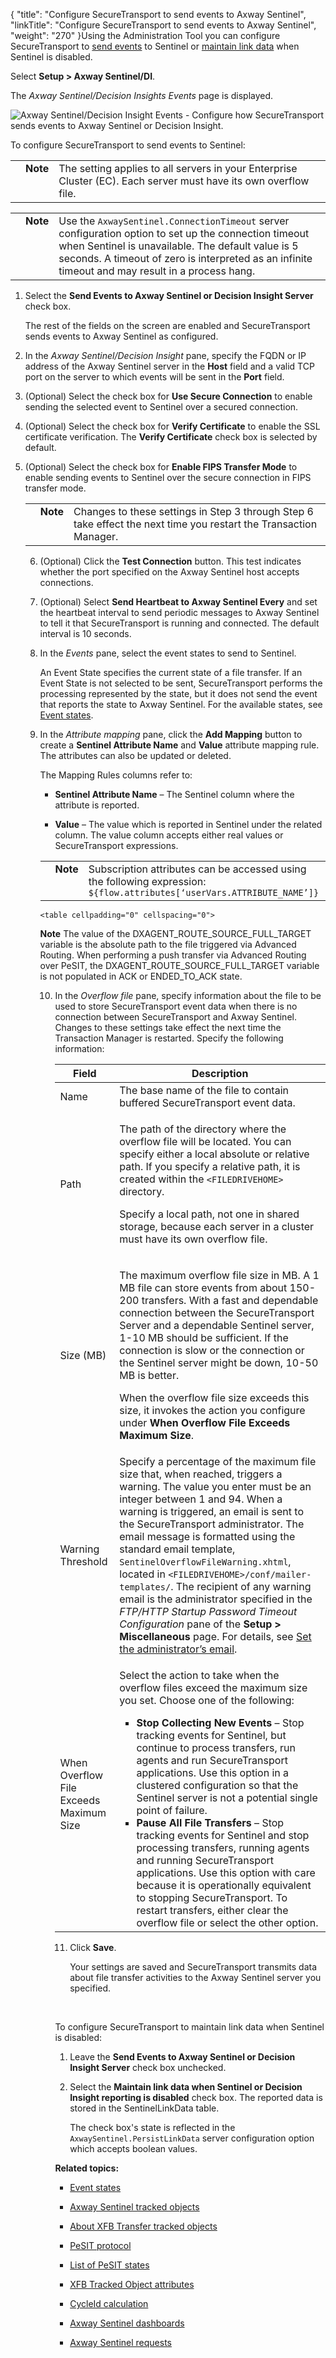 {
    "title": "Configure SecureTransport to send events to Axway Sentinel",
    "linkTitle": "Configure SecureTransport to send events to Axway Sentinel",
    "weight": "270"
}Using the Administration Tool you can configure SecureTransport to [send events](#sendevents) to Sentinel or [maintain link data](#maintainlink) when Sentinel is disabled.

Select **Setup &gt; Axway Sentinel/DI**.

The *Axway Sentinel/Decision Insights Events* page is displayed.

![Axway Sentinel/Decision Insight Events - Configure how SecureTransport sends events to Axway Sentinel or Decision Insight.](Setup_Sentinel_Settings.png)

<span id="SendEvents"></span>To configure SecureTransport to send events to Sentinel:

<table cellpadding="0" cellspacing="0">
   <col/>
   <col/>
   <col/>
      <tr>
         <td valign="top">         </td>
         <td valign="top"><span><b>Note</b></span>
         </td>
         <td data-mc-autonum="&lt;b&gt;Note&lt;/b&gt;" valign="top">The setting applies to all servers in your Enterprise Cluster (EC). Each server must have its own overflow file.         </td>
      </tr>
</table>

<table cellpadding="0" cellspacing="0">
   <col/>
   <col/>
   <col/>
      <tr>
         <td valign="top">         </td>
         <td valign="top"><span><b>Note</b></span>
         </td>
         <td data-mc-autonum="&lt;b&gt;Note&lt;/b&gt;" valign="top">Use the <code>AxwaySentinel.ConnectionTimeout</code> server configuration option to set up the connection timeout when Sentinel is unavailable. The default value is 5 seconds. A timeout of zero is interpreted as an infinite timeout and may result in a process hang.         </td>
      </tr>
</table>

1.  Select the **Send Events to Axway Sentinel or Decision Insight Server** check box.  
    The rest of the fields on the screen are enabled and SecureTransport sends events to Axway Sentinel as configured.

2.  In the *Axway Sentinel/Decision Insight* pane, specify the FQDN or IP address of the Axway Sentinel server in the **Host** field and a valid TCP port on the server to which events will be sent in the **Port** field.

3.  (Optional) Select the check box for **Use Secure Connection** to enable sending the selected event to Sentinel over a secured connection.

4.  (Optional) Select the check box for **Verify Certificate** to enable the SSL certificate verification. The **Verify Certificate** check box is selected by default.

5.  (Optional) Select the check box for **Enable FIPS Transfer Mode** to enable sending events to Sentinel over the secure connection in FIPS transfer mode.  
    

    <table cellpadding="0" cellspacing="0">
   <col/>
   <col/>
   <col/>
      <tr>
         <td valign="top">         </td>
         <td valign="top"><span><b>Note</b></span>
         </td>
         <td data-mc-autonum="&lt;b&gt;Note&lt;/b&gt;" valign="top">Changes to these settings in Step 3 through Step 6 take effect the next time you restart the Transaction Manager.         </td>
      </tr>
</table>

6.  (Optional) Click the **Test Connection** button. This test indicates whether the port specified on the Axway Sentinel host accepts connections.

7.  (Optional) Select **Send Heartbeat to Axway Sentinel Every** and set the heartbeat interval to send periodic messages to Axway Sentinel to tell it that SecureTransport is running and connected. The default interval is 10 seconds.

8.  In the *Events* pane, select the event states to send to Sentinel.  
    An Event State specifies the current state of a file transfer. If an Event State is not selected to be sent, SecureTransport performs the processing represented by the state, but it does not send the event that reports the state to Axway Sentinel. For the available states, see [Event states](../r_st_sentineleventstates).

9.  In the *Attribute mapping* pane, click the **Add Mapping** button to create a **Sentinel Attribute Name** and **Value** attribute mapping rule. The attributes can also be updated or deleted.  
    The Mapping Rules columns refer to:

    -   **Sentinel Attribute Name** – The Sentinel column where the attribute is reported.
    -   **Value** – The value which is reported in Sentinel under the related column. The value column accepts either real values or SecureTransport expressions.

      
    

    <table cellpadding="0" cellspacing="0">
   <col/>
   <col/>
   <col/>
      <tr>
         <td valign="top">         </td>
         <td valign="top"><span><b>Note</b></span>
         </td>
         <td data-mc-autonum="&lt;b&gt;Note&lt;/b&gt;" valign="top">Subscription attributes can be accessed using the following expression: <code>${flow.attributes[‘userVars.ATTRIBUTE_NAME’]}</code>         </td>
      </tr>
</table>

    <table cellpadding="0" cellspacing="0">
   <col/>
   <col/>
   <col/>
      <tr>
         <td valign="top">         </td>
         <td valign="top"><span><b>Note</b></span>
         </td>
         <td data-mc-autonum="&lt;b&gt;Note&lt;/b&gt;" valign="top">The value of the DXAGENT_ROUTE_SOURCE_FULL_TARGET variable is the absolute path to the file triggered via <span>Advanced Routing</span>. When performing a push transfer via Advanced Routing over PeSIT, the DXAGENT_ROUTE_SOURCE_FULL_TARGET variable is not populated in  ACK or ENDED_TO_ACK state.         </td>
      </tr>
</table>

10. In the *Overflow file* pane, specify information about the file to be used to store SecureTransport event data when there is no connection between SecureTransport and Axway Sentinel. Changes to these settings take effect the next time the Transaction Manager is restarted. Specify the following information:  
    

    <table cellspacing="0">
   <col/>
   <col/>
   <thead>
      <tr>
         <th>Field</th>
         <th>Description</th>
      </tr>
   </thead>
   <tbody>
      <tr>
         <td>Name         </td>
         <td>The base name of the file to contain buffered <span>SecureTransport</span> event data.         </td>
      </tr>
      <tr>
         <td>Path         </td>
         <td>
            <p>The path of the directory where the overflow file will be located. You can specify either a local absolute or relative path. If you specify a relative path, it is created within the <code>&lt;FILEDRIVEHOME&gt;</code> directory.</p>
            <p>Specify a local path, not one in shared storage, because each server in a cluster must have its own overflow file.</p>
         </td>
      </tr>
      <tr>
         <td>Size (MB)         </td>
         <td>
            <p>The maximum overflow file size in MB. A 1 MB file can store events from about 150-200 transfers. With a fast and dependable connection between the <span>SecureTransport</span> Server and a dependable Sentinel server, 1-10 MB should be sufficient. If the connection is slow or the connection or the Sentinel server might be down, 10-50 MB is better.</p>
            <p>When the overflow file size exceeds this size, it invokes the action you configure under <strong>When Overflow File Exceeds Maximum Size</strong>.</p>
         </td>
      </tr>
      <tr>
         <td>Warning Threshold         </td>
         <td>Specify a percentage of the maximum file size that, when reached, triggers a warning. The value you enter must be an integer between 1 and 94. When a warning is triggered, an email is sent to the <span>SecureTransport</span> administrator. The email message is formatted using the standard email template, <code>SentinelOverflowFileWarning.xhtml</code>, located in <code>&lt;FILEDRIVEHOME&gt;/conf/mailer-templates/</code>. The recipient of any warning email is the administrator specified in the <em>FTP/HTTP Startup Password Timeout Configuration</em> pane of the <strong>Setup &gt; Miscellaneous</strong> page. For details, see <a href="../../c_st_miscellaneousconfiguration/t_st_miscellaneousoptions">Set the administrator’s email</a>.         </td>
      </tr>
      <tr>
         <td>When Overflow File Exceeds Maximum Size         </td>
         <td>
            <p>Select the action to take when the overflow files exceed the maximum size you set. Choose one of the following:</p>
            <ul>
               <li><strong>Stop Collecting New Events</strong> – Stop tracking events for Sentinel, but continue to process transfers, run agents and run <span>SecureTransport</span> applications. Use this option in a clustered configuration so that the Sentinel server is not a potential single point of failure.               </li>
               <li><strong>Pause All File Transfers</strong> – Stop tracking events for Sentinel and stop processing transfers, running agents and running <span>SecureTransport</span> applications. Use this option with care because it is operationally equivalent to stopping <span>SecureTransport</span>. To restart transfers, either clear the overflow file or select the other option.               </li>
            </ul>
         </td>
      </tr>
   </tbody>
</table>

11. Click **Save**.  
    Your settings are saved and SecureTransport transmits data about file transfer activities to the Axway Sentinel server you specified.  
     

<span id="MaintainLink"></span>To configure SecureTransport to maintain link data when Sentinel is disabled:

1.  Leave the **Send Events to Axway Sentinel or Decision Insight Server** check box unchecked.
2.  Select the **Maintain link data when Sentinel or Decision Insight reporting is disabled** check box. The reported data is stored in the SentinelLinkData table.  
    The check box's state is reflected in the `AxwaySentinel.PersistLinkData` server configuration option which accepts boolean values.  

**Related topics:**

-   [Event states](../r_st_sentineleventstates)
-   [Axway Sentinel tracked objects](../r_st_sentineltrackedobjects)
-   [About XFB Transfer tracked objects](../c_st_aboutxfb_to)
-   [PeSIT protocol](../r_st_pesit_protocol)
-   [List of PeSIT states](../r_st_listofpesitstates)
-   [XFB Tracked Object attributes](../r_st_xfb_toattributes)
-   [CycleId calculation](../r_st_cycleid)
-   [Axway Sentinel dashboards](r_st_sentineldashboards.htm)
-   [Axway Sentinel requests](../r_st_sentinelrequests)
